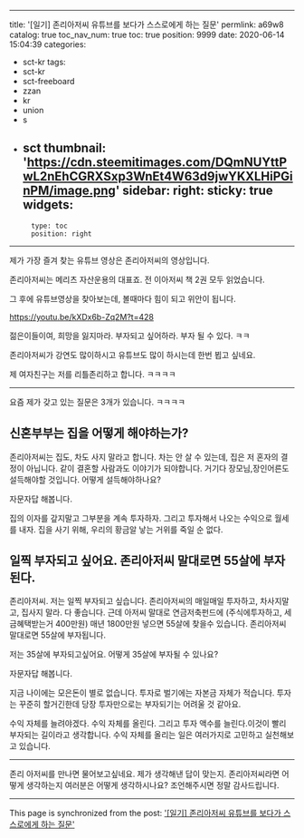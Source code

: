 
---
title: '[일기] 존리아저씨 유튜브를 보다가 스스로에게 하는 질문'
permlink: a69w8
catalog: true
toc_nav_num: true
toc: true
position: 9999
date: 2020-06-14 15:04:39
categories:
- sct-kr
tags:
- sct-kr
- sct-freeboard
- zzan
- kr
- union
- s
- sct
thumbnail: 'https://cdn.steemitimages.com/DQmNUYttPwL2nEhCGRXSxp3WnEt4W63d9jwYKXLHiPGinPM/image.png'
sidebar:
    right:
        sticky: true
widgets:
    -
        type: toc
        position: right
---


제가 가장 즐겨 찾는 유튜브 영상은
존리아저씨의 영상입니다.


존리아저씨는 메리츠 자산운용의 대표죠.
전 이아저씨 책 2권 모두 읽었습니다.

그 후에 유튜브영상을 찾아보는데,
볼때마다 힘이 되고 위안이 됩니다.


https://youtu.be/kXDx6b-Zq2M?t=428




젊은이들이여,
희망을 잃지마라.
부자되고 싶어하라.
부자 될 수 있다. ㅋㅋ

존리아저씨가 강연도 많이하시고 
유튜브도 많이 하시는데
한번 뵙고 싶네요.

제 여자친구는 저를 리틀존리하고 합니다. ㅋㅋㅋㅋ


---

요즘 제가 갖고 있는 질문은 3개가 있습니다. ㅋㅋㅋㅋ

## 신혼부부는 집을 어떻게 해야하는가? 

존리아저씨는 집도, 차도 사지 말라고 합니다. 차는 안 살 수 있는데, 집은 저 혼자의 결정이 아닙니다. 같이 결혼할 사람과도 이야기가 되야합니다. 거기다 장모님,장인어른도 설득해야할 것입니다. 어떻게 설득해야하나요?

자문자답 해봅니다.

집의 이자를 갚지말고 그부분을 계속 투자하자. 그리고 투자해서 나오는 수익으로 월세를 내자. 집을 사기 위해, 우리의 황금알 낳는 거위를 죽일 순 없다. 

## 일찍 부자되고 싶어요. 존리아저씨 말대로면 55살에 부자된다.

존리아저씨. 저는 일찍 부자되고 싶습니다. 존리아저씨의 매일매일 투자하고, 차사지말고, 집사지 말라. 다 좋습니다. 근데 아저씨 말대로 연금저축펀드에 (주식에투자하고, 세금혜택받는거 400만원) 매년 1800만원 넣으면 55살에 찾을수 있습니다. 존리아저씨 말대로면 55살에 부자됩니다.

저는 35살에 부자되고싶어요. 어떻게 35살에 부자될 수 있나요?

자문자답 해봅니다.

지금 나이에는 모은돈이 별로 없습니다. 투자로 벌기에는 자본금 자체가 적습니다. 투자는 꾸준히 할거긴한데 당장 투자만으로는 부자되기는 어려울 것 같아요.

수익 자체를 늘려야겠다. 수익 자체를 올린다. 그리고 투자 액수를 늘린다.이것이 빨리 부자되는 길이라고 생각합니다. 수익 자체를 올리는 일은 여러가지로 고민하고 실천해보고 있습니다.



---

존리 아저씨를 만나면 물어보고싶네요.
 제가 생각해낸 답이 맞는지. 
존리아저씨라면 어떻게 생각하는지
여러분은 어떻게 생각하시나요? 
조언해주시면 정말 감사드립니다.

- - -

This page is synchronized from the post: ['[일기] 존리아저씨 유튜브를 보다가 스스로에게 하는 질문'](https://steemit.com/@jacobyu/a69w8)
